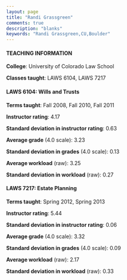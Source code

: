 ```yaml
---
layout: page
title: "Randi Grassgreen" 
comments: true
description: "blanks"
keywords: "Randi Grassgreen,CU,Boulder"
---
```

<head>
<script src="https://ajax.googleapis.com/ajax/libs/jquery/2.1.3/jquery.min.js"></script>
<script src="https://dl.dropboxusercontent.com/s/pc42nxpaw1ea4o9/highcharts.js?dl=0"></script>
<!-- <script src="../assets/js/highcharts.js"></script> -->
<style type="text/css">@font-face {
	font-family: "Bebas Neue";
	src: url(https://www.filehosting.org/file/details/544349/BebasNeue Regular.otf) format("opentype");
	}
	h1.Bebas { 
		font-family: "Bebas Neue", Verdana, Tahoma;
	}
</style>
</head>
	   
#### TEACHING INFORMATION

**College**: University of Colorado Law School

**Classes taught**: LAWS 6104, LAWS 7217

#### LAWS 6104: Wills and Trusts

**Terms taught**: Fall 2008, Fall 2010, Fall 2011

**Instructor rating**: 4.17

**Standard deviation in instructor rating**: 0.63

**Average grade** (4.0 scale): 3.23

**Standard deviation in grades** (4.0 scale): 0.13

**Average workload** (raw): 3.25

**Standard deviation in workload** (raw): 0.27

#### LAWS 7217: Estate Planning

**Terms taught**: Spring 2012, Spring 2013

**Instructor rating**: 5.44

**Standard deviation in instructor rating**: 0.06

**Average grade** (4.0 scale): 3.32

**Standard deviation in grades** (4.0 scale): 0.09

**Average workload** (raw): 2.17

**Standard deviation in workload** (raw): 0.33

